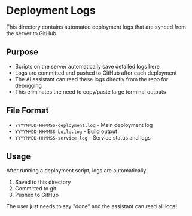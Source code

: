 # Deployment Logs

This directory contains automated deployment logs that are synced from the server to GitHub.

## Purpose
- Scripts on the server automatically save detailed logs here
- Logs are committed and pushed to GitHub after each deployment
- The AI assistant can read these logs directly from the repo for debugging
- This eliminates the need to copy/paste large terminal outputs

## File Format
- `YYYYMMDD-HHMMSS-deployment.log` - Main deployment log
- `YYYYMMDD-HHMMSS-build.log` - Build output
- `YYYYMMDD-HHMMSS-service.log` - Service status and logs

## Usage
After running a deployment script, logs are automatically:
1. Saved to this directory
2. Committed to git
3. Pushed to GitHub

The user just needs to say "done" and the assistant can read all logs!

